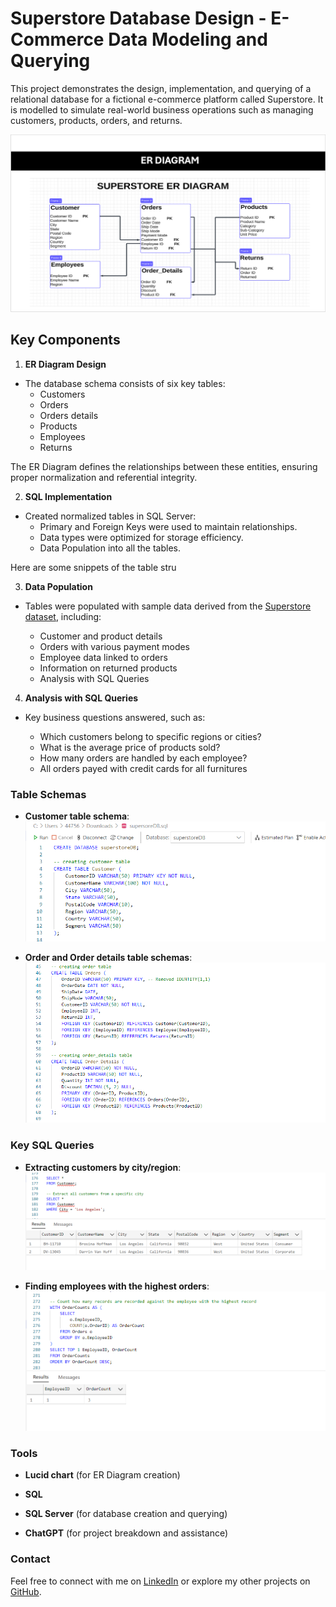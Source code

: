 # **Superstore Database Design - E-Commerce Data Modeling and Querying**

This project demonstrates the design, implementation, and querying of a relational database for a fictional e-commerce platform called Superstore. It is modelled to simulate real-world business operations such as managing customers, products, orders, and returns.

![alt text](<images/10. ER diagram created with lucid chart.png>)

## **Key Components**

1. **ER Diagram Design**

- The database schema consists of six key tables:
  - Customers
  - Orders
  - Orders details
  - Products
  - Employees
  - Returns

The ER Diagram defines the relationships between these entities, ensuring proper normalization and referential integrity.

2. **SQL Implementation**

- Created normalized tables in SQL Server:
  - Primary and Foreign Keys were used to maintain relationships.
  - Data types were optimized for storage efficiency.
  - Data Population into all the tables.

Here are some snippets of the table stru

3. **Data Population**

- Tables were populated with sample data derived from the [Superstore dataset](https://github.com/OlaIpaye/superstore/tree/main/dataset), including:

  - Customer and product details
  - Orders with various payment modes
  - Employee data linked to orders
  - Information on returned products
  - Analysis with SQL Queries

4. **Analysis with SQL Queries**

- Key business questions answered, such as:

  - Which customers belong to specific regions or cities?
  - What is the average price of products sold?
  - How many orders are handled by each employee?
  - All orders payed with credit cards for all furnitures

### **Table Schemas**

- **Customer table schema**:
  ![customer table schema using sql server](<images/11. customer table structure.png>)

- **Order and Order details table schemas**:
  ![order and order details table schemas using sql server](<images/12. orders and order details tables structures.png>)

### **Key SQL Queries**

- **Extracting customers by city/region**:
  ![sql querying](<images/1. sql querying for all cutomers from specific city.png>)

* **Finding employees with the highest orders**:
  ![sql querying for employee highest order](<images/8. sql querying for employee highest order.png>)

### **Tools**

- **Lucid chart** (for ER Diagram creation)

* **SQL**

- **SQL Server** (for database creation and querying)

* **ChatGPT** (for project breakdown and assistance)

### **Contact**

Feel free to connect with me on [LinkedIn](https://www.linkedin.com/in/oladimeji-ipaye/) or explore my other projects on [GitHub](https://github.com/OlaIpaye).
